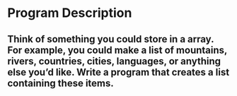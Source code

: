 # Program Description

## Think of something you could store in a array. For example, you could make a list of mountains, rivers, countries, cities, languages, or anything else you’d like. Write a program that creates a list containing these items.
